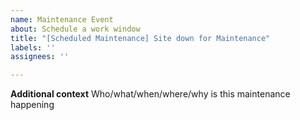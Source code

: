 ```yaml
---
name: Maintenance Event
about: Schedule a work window
title: "[Scheduled Maintenance] Site down for Maintenance"
labels: ''
assignees: ''

---
```


<!--
start: 2025-03-21 13:00+01:00
end: 2025-03-21 14:00+01:00
expectedDown: musikwerk-cloud
-->

**Additional context**
Who/what/when/where/why is this maintenance happening
